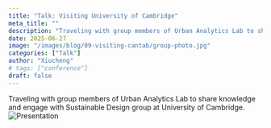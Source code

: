 ```yaml
---
title: "Talk: Visiting University of Cambridge"
meta_title: ""
description: "Traveling with group members of Urban Analytics Lab to share knowledge and engage with Sustainable Design group at University of Cambridge."
date: 2025-06-27
image: "/images/blog/09-visiting-cantab/group-photo.jpg"
categories: ["Talk"]
author: "Xiucheng"
# tags: ["conference"]
draft: false
---
```


<div class="text-xl leading-relaxed text-gray-800 dark:text-gray-200">
Traveling with group members of Urban Analytics Lab to share knowledge and engage with Sustainable Design group at University of Cambridge.
</div>

</div>
<div class="flex gap-4 justify-center">
  <img src="/images/blog/09-visiting-cantab/group-photo.jpg" alt="Presentation" class="w-10/12">
</div>